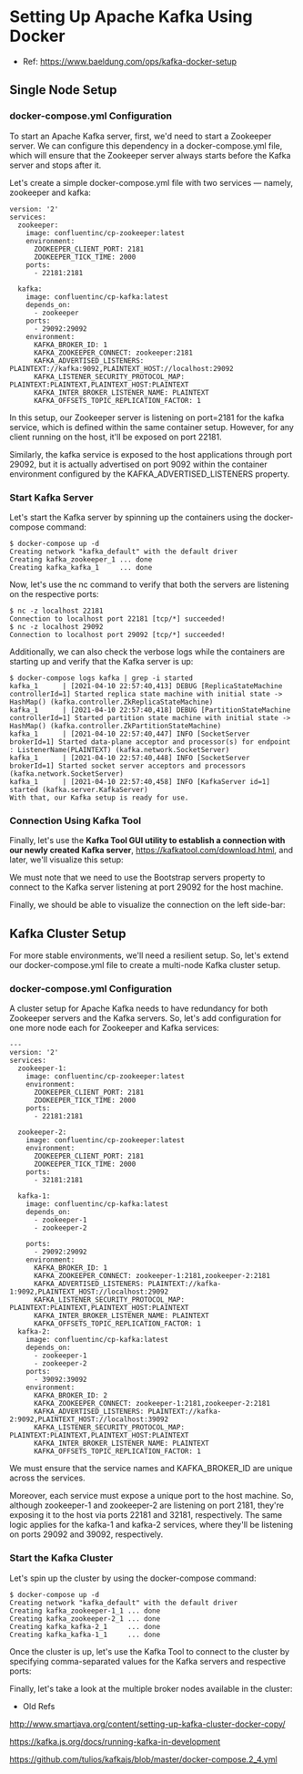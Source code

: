 
# Setting Up Apache Kafka Using Docker

- Ref:
https://www.baeldung.com/ops/kafka-docker-setup


## Single Node Setup

### docker-compose.yml Configuration

To start an Apache Kafka server, first, we'd need to start a Zookeeper server. We can configure this dependency in a docker-compose.yml file, which will ensure that the Zookeeper server always starts before the Kafka server and stops after it.

Let's create a simple docker-compose.yml file with two services — namely, zookeeper and kafka:
```
version: '2'
services:
  zookeeper:
    image: confluentinc/cp-zookeeper:latest
    environment:
      ZOOKEEPER_CLIENT_PORT: 2181
      ZOOKEEPER_TICK_TIME: 2000
    ports:
      - 22181:2181
  
  kafka:
    image: confluentinc/cp-kafka:latest
    depends_on:
      - zookeeper
    ports:
      - 29092:29092
    environment:
      KAFKA_BROKER_ID: 1
      KAFKA_ZOOKEEPER_CONNECT: zookeeper:2181
      KAFKA_ADVERTISED_LISTENERS: PLAINTEXT://kafka:9092,PLAINTEXT_HOST://localhost:29092
      KAFKA_LISTENER_SECURITY_PROTOCOL_MAP: PLAINTEXT:PLAINTEXT,PLAINTEXT_HOST:PLAINTEXT
      KAFKA_INTER_BROKER_LISTENER_NAME: PLAINTEXT
      KAFKA_OFFSETS_TOPIC_REPLICATION_FACTOR: 1

```
In this setup, our Zookeeper server is listening on port=2181 for the kafka service, which is defined within the same container setup. However, for any client running on the host, it'll be exposed on port 22181.


Similarly, the kafka service is exposed to the host applications through port 29092, but it is actually advertised on port 9092 within the container environment configured by the KAFKA_ADVERTISED_LISTENERS property.

### Start Kafka Server
Let's start the Kafka server by spinning up the containers using the docker-compose command:

```
$ docker-compose up -d
Creating network "kafka_default" with the default driver
Creating kafka_zookeeper_1 ... done
Creating kafka_kafka_1     ... done
```

Now, let's use the nc command to verify that both the servers are listening on the respective ports:

```
$ nc -z localhost 22181
Connection to localhost port 22181 [tcp/*] succeeded!
$ nc -z localhost 29092
Connection to localhost port 29092 [tcp/*] succeeded!
```

Additionally, we can also check the verbose logs while the containers are starting up and verify that the Kafka server is up:

```
$ docker-compose logs kafka | grep -i started
kafka_1      | [2021-04-10 22:57:40,413] DEBUG [ReplicaStateMachine controllerId=1] Started replica state machine with initial state -> HashMap() (kafka.controller.ZkReplicaStateMachine)
kafka_1      | [2021-04-10 22:57:40,418] DEBUG [PartitionStateMachine controllerId=1] Started partition state machine with initial state -> HashMap() (kafka.controller.ZkPartitionStateMachine)
kafka_1      | [2021-04-10 22:57:40,447] INFO [SocketServer brokerId=1] Started data-plane acceptor and processor(s) for endpoint : ListenerName(PLAINTEXT) (kafka.network.SocketServer)
kafka_1      | [2021-04-10 22:57:40,448] INFO [SocketServer brokerId=1] Started socket server acceptors and processors (kafka.network.SocketServer)
kafka_1      | [2021-04-10 22:57:40,458] INFO [KafkaServer id=1] started (kafka.server.KafkaServer)
With that, our Kafka setup is ready for use.
```

### Connection Using Kafka Tool

Finally, let's use the **Kafka Tool GUI utility to establish a connection with our newly created Kafka server**, https://kafkatool.com/download.html, and later, we'll visualize this setup:


We must note that we need to use the Bootstrap servers property to connect to the Kafka server listening at port 29092 for the host machine.

Finally, we should be able to visualize the connection on the left side-bar:

## Kafka Cluster Setup
For more stable environments, we'll need a resilient setup. So, let's extend our docker-compose.yml file to create a multi-node Kafka cluster setup.

### docker-compose.yml Configuration
A cluster setup for Apache Kafka needs to have redundancy for both Zookeeper servers and the Kafka servers. So, let's add configuration for one more node each for Zookeeper and Kafka services:

```
---
version: '2'
services:
  zookeeper-1:
    image: confluentinc/cp-zookeeper:latest
    environment:
      ZOOKEEPER_CLIENT_PORT: 2181
      ZOOKEEPER_TICK_TIME: 2000
    ports:
      - 22181:2181

  zookeeper-2:
    image: confluentinc/cp-zookeeper:latest
    environment:
      ZOOKEEPER_CLIENT_PORT: 2181
      ZOOKEEPER_TICK_TIME: 2000
    ports:
      - 32181:2181
  
  kafka-1:
    image: confluentinc/cp-kafka:latest
    depends_on:
      - zookeeper-1
      - zookeeper-2

    ports:
      - 29092:29092
    environment:
      KAFKA_BROKER_ID: 1
      KAFKA_ZOOKEEPER_CONNECT: zookeeper-1:2181,zookeeper-2:2181
      KAFKA_ADVERTISED_LISTENERS: PLAINTEXT://kafka-1:9092,PLAINTEXT_HOST://localhost:29092
      KAFKA_LISTENER_SECURITY_PROTOCOL_MAP: PLAINTEXT:PLAINTEXT,PLAINTEXT_HOST:PLAINTEXT
      KAFKA_INTER_BROKER_LISTENER_NAME: PLAINTEXT
      KAFKA_OFFSETS_TOPIC_REPLICATION_FACTOR: 1
  kafka-2:
    image: confluentinc/cp-kafka:latest
    depends_on:
      - zookeeper-1
      - zookeeper-2
    ports:
      - 39092:39092
    environment:
      KAFKA_BROKER_ID: 2
      KAFKA_ZOOKEEPER_CONNECT: zookeeper-1:2181,zookeeper-2:2181
      KAFKA_ADVERTISED_LISTENERS: PLAINTEXT://kafka-2:9092,PLAINTEXT_HOST://localhost:39092
      KAFKA_LISTENER_SECURITY_PROTOCOL_MAP: PLAINTEXT:PLAINTEXT,PLAINTEXT_HOST:PLAINTEXT
      KAFKA_INTER_BROKER_LISTENER_NAME: PLAINTEXT
      KAFKA_OFFSETS_TOPIC_REPLICATION_FACTOR: 1

```

We must ensure that the service names and KAFKA_BROKER_ID are unique across the services.

Moreover, each service must expose a unique port to the host machine. So, although zookeeper-1 and zookeeper-2 are listening on port 2181, they're exposing it to the host via ports 22181 and 32181, respectively. The same logic applies for the kafka-1 and kafka-2 services, where they'll be listening on ports 29092 and 39092, respectively.

### Start the Kafka Cluster
Let's spin up the cluster by using the docker-compose command:

```
$ docker-compose up -d
Creating network "kafka_default" with the default driver
Creating kafka_zookeeper-1_1 ... done
Creating kafka_zookeeper-2_1 ... done
Creating kafka_kafka-2_1     ... done
Creating kafka_kafka-1_1     ... done
```

Once the cluster is up, let's use the Kafka Tool to connect to the cluster by specifying comma-separated values for the Kafka servers and respective ports:


Finally, let's take a look at the multiple broker nodes available in the cluster:






- Old Refs

http://www.smartjava.org/content/setting-up-kafka-cluster-docker-copy/

https://kafka.js.org/docs/running-kafka-in-development

https://github.com/tulios/kafkajs/blob/master/docker-compose.2_4.yml




